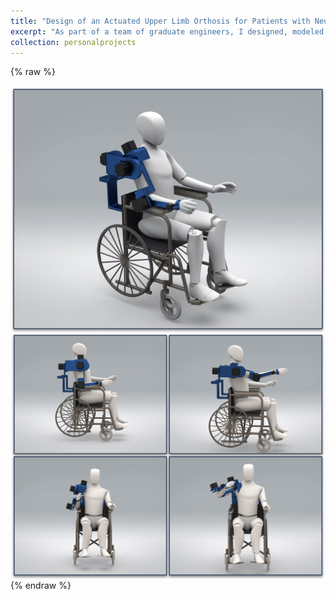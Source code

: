 ```yaml
---
title: "Design of an Actuated Upper Limb Orthosis for Patients with Neurodegenerative Diseases"
excerpt: "As part of a team of graduate engineers, I designed, modeled and simulated a 5 DOF arm orthosis to enhance reaching and grasping functionality for patients of early stage ALS and Parkinson's. The project began with an exhaustive literature review of existing orthoses, identifying the present limitations within orthosis design. The modeled orthosis is retractable and can be mounted onto a stationary chair or a wheelchair, and utilizes a series of stepper motors and electromyography sensors along the arm to optimally move the hand towards the desired location. This motion study was broken into two aspects - a forward extension of the arm and a lateral abduction of the arm. This study also included the novel implementation of a robust control scheme to account for random forearm tremors, a common symptom of Parkinson's disease. Initial simulation through MATLAB found that the control law moved the hand to the desired end-position with a success rate of 93%. Currently, I am working on building a physical orthosis and optimizing the control scheme. You can find our paper <a href="https://drive.google.com/file/d/1y2iXPAbh_z0ur2Z_zuajwKDDpbqvQKuf/view?usp=drive_link">here</a>.
collection: personalprojects
---
```


{% raw %}
<br/><br/>
<img src="/images/Orthosis1.jpg" alt="Orthosis 1" style="float: left; margin-right: 10px;">
<img src="/images/Orthosis2.png" alt="Orthosis 2" style="float: left;">
{% endraw %}
